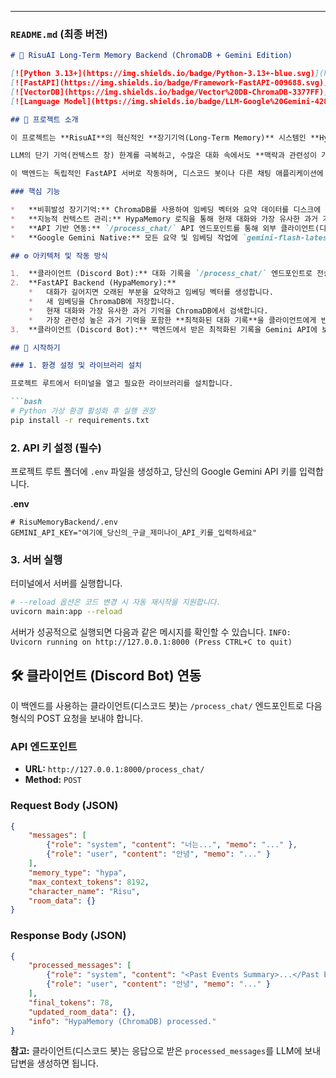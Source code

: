 
---

### **`README.md` (최종 버전)**

```markdown
# 🧠 RisuAI Long-Term Memory Backend (ChromaDB + Gemini Edition)

[![Python 3.13+](https://img.shields.io/badge/Python-3.13+-blue.svg)](https://www.python.org/downloads/)
[![FastAPI](https://img.shields.io/badge/Framework-FastAPI-009688.svg)](https://fastapi.tiangolo.com/)
[![VectorDB](https://img.shields.io/badge/Vector%20DB-ChromaDB-3377FF)](https://www.trychroma.com/)
[![Language Model](https://img.shields.io/badge/LLM-Google%20Gemini-4285F4)](https://ai.google.dev/gemini-api)

## 🌟 프로젝트 소개

이 프로젝트는 **RisuAI**의 혁신적인 **장기기억(Long-Term Memory)** 시스템인 **HypaMemory V3** 로직을 Google Gemini API와 ChromaDB를 사용하여 Python으로 재구현한 백엔드 서버입니다.

LLM의 단기 기억(컨텍스트 창) 한계를 극복하고, 수많은 대화 속에서도 **맥락과 관련성이 가장 높은 과거 기억**을 지능적으로 검색하여 LLM에 전달하는 역할을 합니다.

이 백엔드는 독립적인 FastAPI 서버로 작동하며, 디스코드 봇이나 다른 채팅 애플리케이션에 플러그인처럼 쉽게 연결하여 LLM에 영구적인 기억 능력을 부여할 수 있습니다.

### 핵심 기능

*   **비휘발성 장기기억:** ChromaDB를 사용하여 임베딩 벡터와 요약 데이터를 디스크에 영구 저장합니다. 봇을 껐다 켜도 기억이 초기화되지 않습니다.
*   **지능적 컨텍스트 관리:** HypaMemory 로직을 통해 현재 대화와 가장 유사한 과거 기억(Vector Search)을 찾아내고, 오래된 대화는 요약하여 컨텍스트 창을 최적화합니다.
*   **API 기반 연동:** `/process_chat/` API 엔드포인트를 통해 외부 클라이언트(디스코드 봇)가 쉽게 접근할 수 있습니다.
*   **Google Gemini Native:** 모든 요약 및 임베딩 작업에 `gemini-flash-latest` 및 `text-embedding-004` 모델을 사용합니다.

## ⚙️ 아키텍처 및 작동 방식

1.  **클라이언트 (Discord Bot):** 대화 기록을 `/process_chat/` 엔드포인트로 전송합니다.
2.  **FastAPI Backend (HypaMemory):**
    *   대화가 길어지면 오래된 부분을 요약하고 임베딩 벡터를 생성합니다.
    *   새 임베딩을 ChromaDB에 저장합니다.
    *   현재 대화와 가장 유사한 과거 기억을 ChromaDB에서 검색합니다.
    *   가장 관련성 높은 과거 기억을 포함한 **최적화된 대화 기록**을 클라이언트에게 반환합니다.
3.  **클라이언트 (Discord Bot):** 백엔드에서 받은 최적화된 기록을 Gemini API에 보내 최종 답변을 생성합니다.

## 🚀 시작하기

### 1. 환경 설정 및 라이브러리 설치

프로젝트 루트에서 터미널을 열고 필요한 라이브러리를 설치합니다.

```bash
# Python 가상 환경 활성화 후 실행 권장
pip install -r requirements.txt
```

### 2. API 키 설정 (필수)

프로젝트 루트 폴더에 `.env` 파일을 생성하고, 당신의 Google Gemini API 키를 입력합니다.

**.env**
```
# RisuMemoryBackend/.env
GEMINI_API_KEY="여기에_당신의_구글_제미나이_API_키를_입력하세요"
```

### 3. 서버 실행

터미널에서 서버를 실행합니다.

```bash
# --reload 옵션은 코드 변경 시 자동 재시작을 지원합니다.
uvicorn main:app --reload
```

서버가 성공적으로 실행되면 다음과 같은 메시지를 확인할 수 있습니다.
`INFO:     Uvicorn running on http://127.0.0.1:8000 (Press CTRL+C to quit)`

## 🛠️ 클라이언트 (Discord Bot) 연동

이 백엔드를 사용하는 클라이언트(디스코드 봇)는 `/process_chat/` 엔드포인트로 다음 형식의 POST 요청을 보내야 합니다.

### API 엔드포인트

*   **URL:** `http://127.0.0.1:8000/process_chat/`
*   **Method:** `POST`

### Request Body (JSON)

```json
{
    "messages": [
        {"role": "system", "content": "너는...", "memo": "..." },
        {"role": "user", "content": "안녕", "memo": "..." }
    ],
    "memory_type": "hypa",
    "max_context_tokens": 8192,
    "character_name": "Risu",
    "room_data": {}
}
```

### Response Body (JSON)

```json
{
    "processed_messages": [
        {"role": "system", "content": "<Past Events Summary>...</Past Events Summary>", "memo": "hypaMemory"},
        {"role": "user", "content": "안녕", "memo": "..." }
    ],
    "final_tokens": 78,
    "updated_room_data": {},
    "info": "HypaMemory (ChromaDB) processed."
}
```
**참고:** 클라이언트(디스코드 봇)는 응답으로 받은 `processed_messages`를 LLM에 보내 답변을 생성하면 됩니다.
